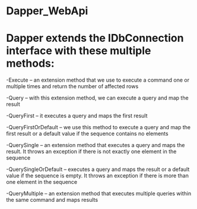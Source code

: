 # Dapper_WebApi

# Dapper extends the IDbConnection interface with these multiple methods:
-Execute – an extension method that we use to execute a command one or multiple times and return the number of affected rows

-Query – with this extension method, we can execute a query and map the result

-QueryFirst –  it executes a query and maps the first result

-QueryFirstOrDefault – we use this method to execute a query and map the first result or a default value if the sequence contains no elements

-QuerySingle – an extension method that executes a query and maps the result.  It throws an exception if there is not exactly one element in the sequence

-QuerySingleOrDefault – executes a query and maps the result or a default value if the sequence is empty. It throws an exception if there is more than one element in the sequence

-QueryMultiple – an extension method that executes multiple queries within the same command and maps results

